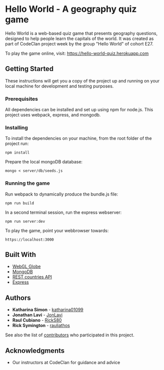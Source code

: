 # Hello World - A geography quiz game

Hello World is a web-based quiz game that presents geography questions, designed to help people learn the capitals of the world. It was created as part of CodeClan project week by the group "Hello World" of cohort E27.

To play the game online, visit: https://hello-world-quiz.herokuapp.com

## Getting Started

These instructions will get you a copy of the project up and running on your local machine for development and testing purposes.

### Prerequisites

All dependencies can be installed and set up using npm for node.js. This project uses webpack, express, and mongodb.

### Installing

To install the dependencies on your machine, from the root folder of the project run:
```
npm install
```

Prepare the local mongoDB database:
```
mongo < server/db/seeds.js
```

### Running the game
Run webpack to dynamically produce the bundle.js file:
```
npm run build
```

In a second terminal session, run the express webserver:
```
npm run server:dev
```

To play the game, point your webbrowser towards:
```
https://localhost:3000
```

## Built With

* [WebGL Globe](https://github.com/dataarts/webgl-globe)
* [MongoDB](https://www.mongodb.com)
* [REST countries API](https://restcountries.eu)
* [Express](https://expressjs.com)

## Authors

* **Katharina Simon** - [katharina01099](https://github.com/katharina01099/)
* **Jonathan Lavi** - [JonLavi](https://github.com/JonLavi)
* **Raul Cubiano** - [RickS80](https://github.com/RickS80)
* **Rick Symington** - [rauliathos](https://github.com/rauliathos)

See also the list of [contributors](https://github.com/JonLavi/geography-quiz-hello-world) who participated in this project.

## Acknowledgments

* Our instructors at CodeClan for guidance and advice
